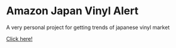 # Amazon Japan Vinyl Alert

A very personal project for getting trends of japanese vinyl market

[Click here!](https://velog.io/@d3fau1t/내가-원하는-데이터를-Python으로-크롤링해서-DB에-넣어보자)